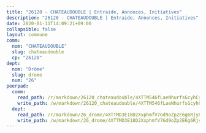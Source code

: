 ```yaml
---
title: "26120 - CHATEAUDOUBLE | Entraide, Annonces, Initiatives"
description: "26120 - CHATEAUDOUBLE | Entraide, Annonces, Initiatives"
date: 2020-01-11T14:09:21+09:00
collapsible: false
layout: commune
comm:
  nom: "CHATEAUDOUBLE"
  slug: chateaudouble
  cp: "26120"
dept:
  nom: "Drôme"
  slug: drome
  num: "26"
peerpad:
  comm:
    read_path: /r/markdown/26120_chateaudouble/4XTTM546fLaeNhurfsGcyhCyAbTVcEftSyG1QT4nWd4zUa73m
    write_path: /w/markdown/26120_chateaudouble/4XTTM546fLaeNhurfsGcyhCyAbTVcEftSyG1QT4nWd4zUa73m-K3TgUuhP434z219ByDfMUQ6nKdB5Ecdz5TEiGEthdxX6AXsUZdnUovMcJnXFppq6k1HBKKYYcjCJ9gm3VG8dJRUzM1CoJKkmgexyBggPRDR4X71frXq2sNyvHhwqyaPRSF29yahV
  dept:
    read_path: /r/markdown/26_drome/4XTTMD3E18D2XxphmfV7Gd9oZp2E6g6Rjy8yoyyuT4SyeeDZv
    write_path: /w/markdown/26_drome/4XTTMD3E18D2XxphmfV7Gd9oZp2E6g6Rjy8yoyyuT4SyeeDZv-K3TgUGX4nG6FnUgVjDeodHJBzD4Z7jTqAJwquijk1LCW8AWc9CAemuRZDQCZC8aha3sgQcHNRUHizJ1bQGiTeNjxAKKxoxsNxcJ7pjGzQ4icP1ftCA9sHED31LddZbCgpf6zkM4Q
---
```



